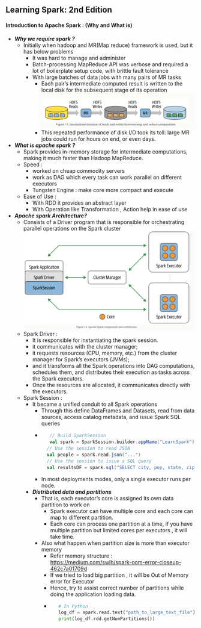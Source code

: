 ## Learning Spark: 2nd Edition
#### Introduction to Apache Spark : (Why and What is)
- **_Why we require spark ?_**
  - Initially when hadoop and MR(Map reduce) framework is used, but it has below problems
    - It was hard to manage and administer
    - Batch-processing MapReduce API was verbose and required a lot of boilerplate setup code, with brittle fault tolerance
    - With large batches of data jobs with many pairs of MR tasks 
      - Each pair’s intermediate computed result is written to the local disk for the subsequent stage of its operation 
        ![](MR_Jobs_Processoring_problem.png) 
      - This repeated performance of disk I/O took its toll: large MR jobs could run for hours on end, or even days.
- **_What is apache spark ?_**
  - Spark provides in-memory storage for intermediate computations, making it much faster than Hadoop MapReduce.
  - Speed : 
    - worked on cheap commodity servers
    - work as DAG which every task can work parallel on different executors
    - Tungsten Engine : make core more compact and execute
  - Ease of Use : 
    - With RDD it provides an abstract layer
    - With Operation like Transformation , Action help in ease of use
- **_Apache spark Architecture?_**
  - Consists of a Driver program that is responsible for orchestrating parallel operations on the Spark cluster
 ![](Spark_Architecture.png)
  - Spark Driver : 
    - It is responsible for instantiating the spark session.
    - it communicates with the cluster manager; 
    - it requests resources (CPU, memory, etc.) from the cluster manager for Spark’s executors (JVMs); 
    - and it transforms all the Spark operations into DAG computations, schedules them, and distributes their execution as tasks across the Spark executors. 
    - Once the resources are allocated, it communicates directly with the executors.
  - Spark Session :
    - It became a unified conduit to all Spark operations
      - Through this define DataFrames and Datasets, read from data sources, access catalog metadata, and issue Spark SQL queries
      - ```scala
           // Build SparkSession
           val spark = SparkSession.builder.appName("LearnSpark").config("spark.sql.shuffle.partitions", 6).getOrCreate()
          // Use the session to read JSON
          val people = spark.read.json("...")
          // Use the session to issue a SQL query
          val resultsDF = spark.sql("SELECT city, pop, state, zip FROM table_name") 
        ```
      - In most deployments modes, only a single executor runs per node.
    - **_Distributed data and partitions_**
      - That is, each executor’s core is assigned its own data partition to work on
        - Spark executor can have multiple core and each core can map to different partition.
        - Each core can process one partition at a time, if you have multiple partition but limited cores per executors , it will take time.
      - Also what happen when partition size is more than executor memory
        - Refer memory structure : https://medium.com/swlh/spark-oom-error-closeup-462c7a01709d
        - If we tried to load big partition , it will be Out of Memory error for Executor
        - Hence, try to assist correct number of partitions while doing the application loading data.
        - ```python 
             # In Python
             log_df = spark.read.text("path_to_large_text_file").repartition(8)
             print(log_df.rdd.getNumPartitions()) 
          ```